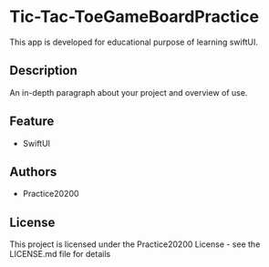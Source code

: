 # Tic-Tac-ToeGameBoardPractice
This app is developed for educational purpose of learning swiftUI. 


## Description
An in-depth paragraph about your project and overview of use.


## Feature
* SwiftUI


## Authors
* Practice20200 


## License

This project is licensed under the Practice20200 License - see the LICENSE.md file for details

